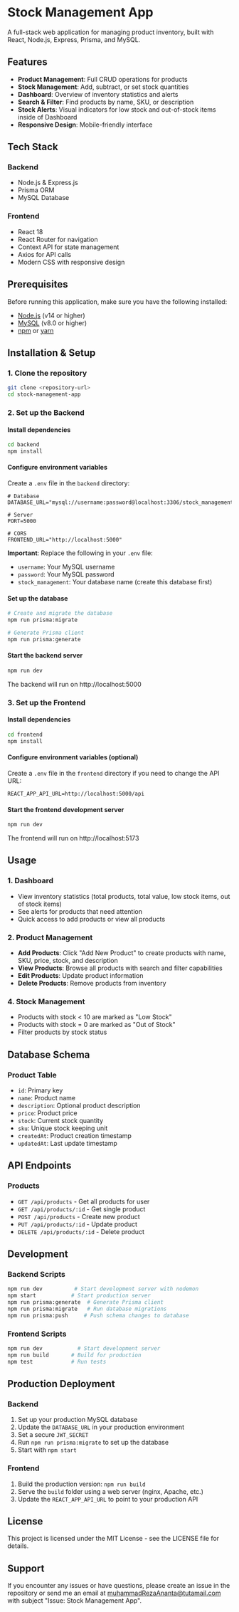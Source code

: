 # Stock Management App

A full-stack web application for managing product inventory, built with React, Node.js, Express, Prisma, and MySQL.

## Features

- **Product Management**: Full CRUD operations for products
- **Stock Management**: Add, subtract, or set stock quantities
- **Dashboard**: Overview of inventory statistics and alerts
- **Search & Filter**: Find products by name, SKU, or description
- **Stock Alerts**: Visual indicators for low stock and out-of-stock items inside of Dashboard
- **Responsive Design**: Mobile-friendly interface

## Tech Stack

### Backend
- Node.js & Express.js
- Prisma ORM
- MySQL Database

### Frontend
- React 18
- React Router for navigation
- Context API for state management
- Axios for API calls
- Modern CSS with responsive design

## Prerequisites

Before running this application, make sure you have the following installed:

- [Node.js](https://nodejs.org/) (v14 or higher)
- [MySQL](https://www.mysql.com/) (v8.0 or higher)
- [npm](https://www.npmjs.com/) or [yarn](https://yarnpkg.com/)

## Installation & Setup

### 1. Clone the repository
```bash
git clone <repository-url>
cd stock-management-app
```

### 2. Set up the Backend

#### Install dependencies
```bash
cd backend
npm install
```

#### Configure environment variables
Create a `.env` file in the `backend` directory:
```env
# Database
DATABASE_URL="mysql://username:password@localhost:3306/stock_management"

# Server
PORT=5000

# CORS
FRONTEND_URL="http://localhost:5000"
```

**Important**: Replace the following in your `.env` file:
- `username`: Your MySQL username
- `password`: Your MySQL password
- `stock_management`: Your database name (create this database first)

#### Set up the database
```bash
# Create and migrate the database
npm run prisma:migrate

# Generate Prisma client
npm run prisma:generate
```

#### Start the backend server
```bash
npm run dev
```

The backend will run on http://localhost:5000

### 3. Set up the Frontend

#### Install dependencies
```bash
cd frontend
npm install
```

#### Configure environment variables (optional)
Create a `.env` file in the `frontend` directory if you need to change the API URL:
```env
REACT_APP_API_URL=http://localhost:5000/api
```

#### Start the frontend development server
```bash
npm run dev
```

The frontend will run on http://localhost:5173

## Usage

### 1. Dashboard
- View inventory statistics (total products, total value, low stock items, out of stock items)
- See alerts for products that need attention
- Quick access to add products or view all products

### 2. Product Management
- **Add Products**: Click "Add New Product" to create products with name, SKU, price, stock, and description
- **View Products**: Browse all products with search and filter capabilities
- **Edit Products**: Update product information
- **Delete Products**: Remove products from inventory

### 4. Stock Management
- Products with stock < 10 are marked as "Low Stock"
- Products with stock = 0 are marked as "Out of Stock"
- Filter products by stock status

## Database Schema

### Product Table
- `id`: Primary key
- `name`: Product name
- `description`: Optional product description
- `price`: Product price
- `stock`: Current stock quantity
- `sku`: Unique stock keeping unit
- `createdAt`: Product creation timestamp
- `updatedAt`: Last update timestamp

## API Endpoints

### Products
- `GET /api/products` - Get all products for user
- `GET /api/products/:id` - Get single product
- `POST /api/products` - Create new product
- `PUT /api/products/:id` - Update product
- `DELETE /api/products/:id` - Delete product

## Development

### Backend Scripts
```bash
npm run dev          # Start development server with nodemon
npm start           # Start production server
npm run prisma:generate  # Generate Prisma client
npm run prisma:migrate   # Run database migrations
npm run prisma:push     # Push schema changes to database
```

### Frontend Scripts
```bash
npm run dev           # Start development server
npm run build       # Build for production
npm test            # Run tests
```

## Production Deployment

### Backend
1. Set up your production MySQL database
2. Update the `DATABASE_URL` in your production environment
3. Set a secure `JWT_SECRET`
4. Run `npm run prisma:migrate` to set up the database
5. Start with `npm start`

### Frontend
1. Build the production version: `npm run build`
2. Serve the `build` folder using a web server (nginx, Apache, etc.)
3. Update the `REACT_APP_API_URL` to point to your production API

## License

This project is licensed under the MIT License - see the LICENSE file for details.

## Support

If you encounter any issues or have questions, please create an issue in the repository or send me an email at <muhammadRezaAnanta@tutamail.com> with subject "Issue: Stock Management App".

